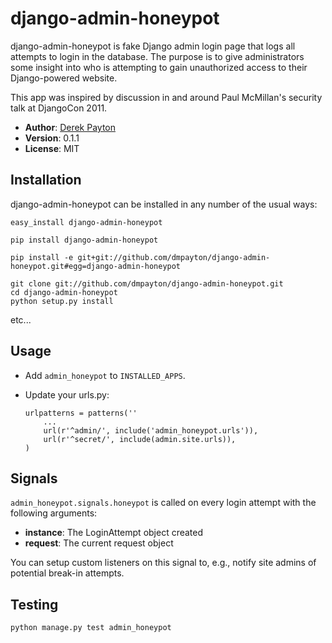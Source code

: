 # django-admin-honeypot

django-admin-honeypot is fake Django admin login page that logs all attempts to login in the database. The purpose is to give administrators some insight into who is attempting to gain unauthorized access to their Django-powered website.

This app was inspired by discussion in and around Paul McMillan's security talk at DjangoCon 2011.

* **Author**: [Derek Payton](http://dmpayton.com)
* **Version**: 0.1.1
* **License**: MIT

## Installation

django-admin-honeypot can be installed in any number of the usual ways:

```
easy_install django-admin-honeypot
```

```
pip install django-admin-honeypot
```

```
pip install -e git+git://github.com/dmpayton/django-admin-honeypot.git#egg=django-admin-honeypot
```

```
git clone git://github.com/dmpayton/django-admin-honeypot.git
cd django-admin-honeypot
python setup.py install
```

etc...

## Usage

* Add `admin_honeypot` to `INSTALLED_APPS`.
* Update your urls.py:

    ```
    urlpatterns = patterns(''
        ...
        url(r'^admin/', include('admin_honeypot.urls')),
        url(r'^secret/', include(admin.site.urls)),
    )
    ```

## Signals

`admin_honeypot.signals.honeypot` is called on every login attempt with the following arguments:

* **instance**: The LoginAttempt object created
* **request**: The current request object

You can setup custom listeners on this signal to, e.g., notify site admins of potential break-in attempts.

## Testing

    python manage.py test admin_honeypot

